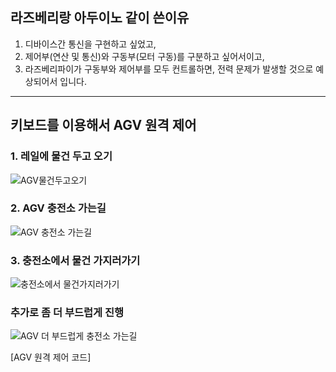 ## 라즈베리랑 아두이노 같이 쓴이유 
1. 디바이스간 통신을 구현하고 싶었고,
2. 제어부(연산 및 통신)와 구동부(모터 구동)를 구분하고 싶어서이고,
3. 라즈베리파이가 구동부와 제어부를 모두 컨트롤하면, 전력 문제가 발생할 것으로 예상되어서 입니다.

---

## 키보드를 이용해서 AGV 원격 제어

### 1. 레일에 물건 두고 오기
![AGV물건두고오기](https://user-images.githubusercontent.com/77951853/131205331-6fbec7f7-7184-4bf4-ae1c-a8f39d0002b0.gif)


### 2. AGV 충전소 가는길
![AGV 충전소 가는길](https://user-images.githubusercontent.com/77951853/131206380-59d6a02d-5621-468a-8ae0-be22638721ac.gif)


### 3. 충전소에서 물건 가지러가기
![충전소에서 물건가지러가기](https://user-images.githubusercontent.com/77951853/131204904-acc49be3-6ac1-42b1-9128-78657df61e43.gif)


###  추가로 좀 더 부드럽게 진행
![AGV 더 부드럽게 충전소 가는길](https://user-images.githubusercontent.com/77951853/131206414-c7bbbb09-a3c9-466a-b0c3-28348c5bb1d8.gif)



[AGV 원격 제어 코드]
